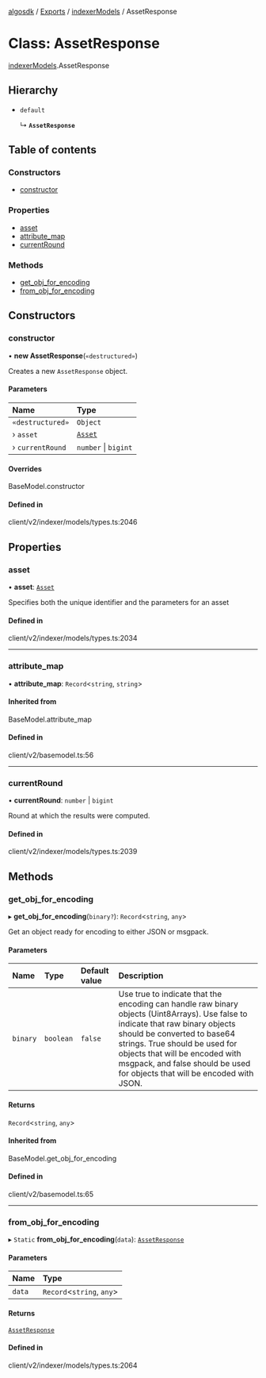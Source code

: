 [algosdk](../README.md) / [Exports](../modules.md) / [indexerModels](../modules/indexerModels.md) / AssetResponse

# Class: AssetResponse

[indexerModels](../modules/indexerModels.md).AssetResponse

## Hierarchy

- `default`

  ↳ **`AssetResponse`**

## Table of contents

### Constructors

- [constructor](indexerModels.AssetResponse.md#constructor)

### Properties

- [asset](indexerModels.AssetResponse.md#asset)
- [attribute\_map](indexerModels.AssetResponse.md#attribute_map)
- [currentRound](indexerModels.AssetResponse.md#currentround)

### Methods

- [get\_obj\_for\_encoding](indexerModels.AssetResponse.md#get_obj_for_encoding)
- [from\_obj\_for\_encoding](indexerModels.AssetResponse.md#from_obj_for_encoding)

## Constructors

### constructor

• **new AssetResponse**(`«destructured»`)

Creates a new `AssetResponse` object.

#### Parameters

| Name | Type |
| :------ | :------ |
| `«destructured»` | `Object` |
| › `asset` | [`Asset`](indexerModels.Asset.md) |
| › `currentRound` | `number` \| `bigint` |

#### Overrides

BaseModel.constructor

#### Defined in

client/v2/indexer/models/types.ts:2046

## Properties

### asset

• **asset**: [`Asset`](indexerModels.Asset.md)

Specifies both the unique identifier and the parameters for an asset

#### Defined in

client/v2/indexer/models/types.ts:2034

___

### attribute\_map

• **attribute\_map**: `Record`\<`string`, `string`\>

#### Inherited from

BaseModel.attribute\_map

#### Defined in

client/v2/basemodel.ts:56

___

### currentRound

• **currentRound**: `number` \| `bigint`

Round at which the results were computed.

#### Defined in

client/v2/indexer/models/types.ts:2039

## Methods

### get\_obj\_for\_encoding

▸ **get_obj_for_encoding**(`binary?`): `Record`\<`string`, `any`\>

Get an object ready for encoding to either JSON or msgpack.

#### Parameters

| Name | Type | Default value | Description |
| :------ | :------ | :------ | :------ |
| `binary` | `boolean` | `false` | Use true to indicate that the encoding can handle raw binary objects (Uint8Arrays). Use false to indicate that raw binary objects should be converted to base64 strings. True should be used for objects that will be encoded with msgpack, and false should be used for objects that will be encoded with JSON. |

#### Returns

`Record`\<`string`, `any`\>

#### Inherited from

BaseModel.get\_obj\_for\_encoding

#### Defined in

client/v2/basemodel.ts:65

___

### from\_obj\_for\_encoding

▸ `Static` **from_obj_for_encoding**(`data`): [`AssetResponse`](indexerModels.AssetResponse.md)

#### Parameters

| Name | Type |
| :------ | :------ |
| `data` | `Record`\<`string`, `any`\> |

#### Returns

[`AssetResponse`](indexerModels.AssetResponse.md)

#### Defined in

client/v2/indexer/models/types.ts:2064
